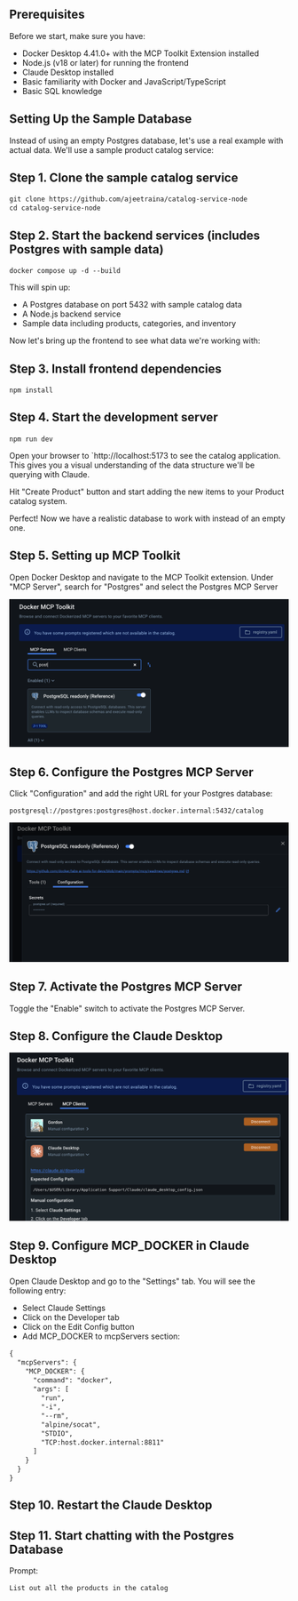 
## Prerequisites

Before we start, make sure you have:

- Docker Desktop 4.41.0+ with the MCP Toolkit Extension installed
- Node.js (v18 or later) for running the frontend
- Claude Desktop installed
- Basic familiarity with Docker and JavaScript/TypeScript
- Basic SQL knowledge

## Setting Up the Sample Database

Instead of using an empty Postgres database, let's use a real example with actual data. 
We'll use a sample product catalog service:

## Step 1. Clone the sample catalog service

```
git clone https://github.com/ajeetraina/catalog-service-node
cd catalog-service-node
```

## Step 2. Start the backend services (includes Postgres with sample data)

```
docker compose up -d --build
```

This will spin up:


- A Postgres database on port 5432 with sample catalog data
- A Node.js backend service
- Sample data including products, categories, and inventory

Now let's bring up the frontend to see what data we're working with:


## Step 3. Install frontend dependencies

```
npm install
```

## Step 4. Start the development server

```
npm run dev
```

Open your browser to `http://localhost:5173 to see the catalog application. 
This gives you a visual understanding of the data structure we'll be querying with Claude.


Hit "Create Product" button and start adding the new items to your Product catalog system.

Perfect! Now we have a realistic database to work with instead of an empty one.


## Step 5. Setting up MCP Toolkit

Open Docker Desktop and navigate to the MCP Toolkit extension.
Under "MCP Server", search for "Postgres" and select the Postgres MCP Server

![postgresmcp](../images/postgres-mcp.png)

## Step 6. Configure the Postgres MCP Server

Click "Configuration" and add the right URL for your Postgres database:

```
postgresql://postgres:postgres@host.docker.internal:5432/catalog
```

![postgresmcp](../images/postgres-config.png)

## Step 7. Activate the Postgres MCP Server

Toggle the "Enable" switch to activate the Postgres MCP Server.

## Step 8. Configure the Claude Desktop

![claude-config](./images/claude-config.png)

## Step 9. Configure MCP_DOCKER in Claude Desktop 

Open Claude Desktop and go to the "Settings" tab. You will see the following entry:

- Select Claude Settings
- Click on the Developer tab
- Click on the Edit Config button
- Add MCP_DOCKER to mcpServers section:

```
{
  "mcpServers": {
    "MCP_DOCKER": {
      "command": "docker",
      "args": [
        "run",
        "-i",
        "--rm",
        "alpine/socat",
        "STDIO",
        "TCP:host.docker.internal:8811"
      ]
    }
  }
}
```

## Step 10. Restart the Claude Desktop


## Step 11. Start chatting with the Postgres Database

Prompt: 

```
List out all the products in the catalog
```






